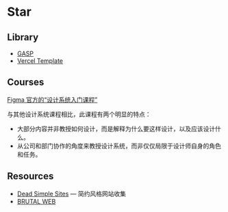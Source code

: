 # Star

## Library

- [GASP](https://gsap.com)
- [Vercel Template](https://vercel.com/templates)

## Courses

[Figma 官方的“设计系统入门课程”](https://www.youtube.com/watch?v=Dtd40cHQQlk&list=PLXDU_eVOJTx6vqOWJSWH87Zb5-riiG63A&index=2)

与其他设计系统课程相比，此课程有两个明显的特点：

- 大部分内容并非教授如何设计，而是解释为什么要这样设计，以及应该设计什么。
- 从公司和部门协作的角度来教授设计系统，而非仅仅局限于设计师自身的角色和任务。

## Resources

- [Dead Simple Sites](https://deadsimplesites.com/) — 简约风格网站收集
- [BRUTAL WEB](https://brutalweb.xyz)
